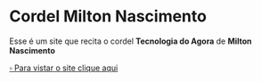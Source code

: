 # Cordel Milton Nascimento

Esse é um site que recita o cordel **Tecnologia do Agora** de **Milton Nascimento**


[▫️ Para vistar o site clique aqui](https://anjinha-oliveira.github.io/cordel/)

